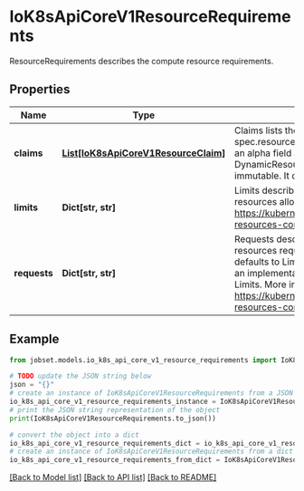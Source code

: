 # IoK8sApiCoreV1ResourceRequirements

ResourceRequirements describes the compute resource requirements.

## Properties

Name | Type | Description | Notes
------------ | ------------- | ------------- | -------------
**claims** | [**List[IoK8sApiCoreV1ResourceClaim]**](IoK8sApiCoreV1ResourceClaim.md) | Claims lists the names of resources, defined in spec.resourceClaims, that are used by this container.  This is an alpha field and requires enabling the DynamicResourceAllocation feature gate.  This field is immutable. It can only be set for containers. | [optional] 
**limits** | **Dict[str, str]** | Limits describes the maximum amount of compute resources allowed. More info: https://kubernetes.io/docs/concepts/configuration/manage-resources-containers/ | [optional] 
**requests** | **Dict[str, str]** | Requests describes the minimum amount of compute resources required. If Requests is omitted for a container, it defaults to Limits if that is explicitly specified, otherwise to an implementation-defined value. Requests cannot exceed Limits. More info: https://kubernetes.io/docs/concepts/configuration/manage-resources-containers/ | [optional] 

## Example

```python
from jobset.models.io_k8s_api_core_v1_resource_requirements import IoK8sApiCoreV1ResourceRequirements

# TODO update the JSON string below
json = "{}"
# create an instance of IoK8sApiCoreV1ResourceRequirements from a JSON string
io_k8s_api_core_v1_resource_requirements_instance = IoK8sApiCoreV1ResourceRequirements.from_json(json)
# print the JSON string representation of the object
print(IoK8sApiCoreV1ResourceRequirements.to_json())

# convert the object into a dict
io_k8s_api_core_v1_resource_requirements_dict = io_k8s_api_core_v1_resource_requirements_instance.to_dict()
# create an instance of IoK8sApiCoreV1ResourceRequirements from a dict
io_k8s_api_core_v1_resource_requirements_from_dict = IoK8sApiCoreV1ResourceRequirements.from_dict(io_k8s_api_core_v1_resource_requirements_dict)
```
[[Back to Model list]](../README.md#documentation-for-models) [[Back to API list]](../README.md#documentation-for-api-endpoints) [[Back to README]](../README.md)


